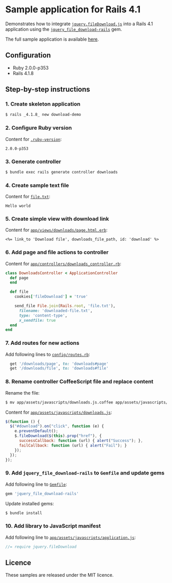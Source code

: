 # Sample application for Rails 4.1

Demonstrates how to integrate [`jquery.fileDownload.js`](https://github.com/johnculviner/jquery.fileDownload)
into a Rails 4.1 application using the [`jquery_file_download-rails`](https://github.com/rcook/jquery_file_download-rails)
gem.

The full sample application is available [here](https://github.com/rcook/jquery_file_download-rails-samples/tree/master/rails-4.1/download-demo).

## Configuration

* Ruby 2.0.0-p353
* Rails 4.1.8

## Step-by-step instructions

### 1. Create skeleton application

```bash
$ rails _4.1.8_ new download-demo
```

### 2. Configure Ruby version

Content for [`.ruby-version`](https://github.com/rcook/jquery_file_download-rails-samples/blob/master/rails-4.1/download-demo/.ruby-version):

```text
2.0.0-p353
```

### 3. Generate controller

```bash
$ bundle exec rails generate controller downloads
```

### 4. Create sample text file

Content for [`file.txt`](https://github.com/rcook/jquery_file_download-rails-samples/blob/master/rails-4.1/download-demo/file.txt):

```text
Hello world
```

### 5. Create simple view with download link

Content for [`app/views/downloads/page.html.erb`](https://github.com/rcook/jquery_file_download-rails-samples/blob/master/rails-4.1/download-demo/app/views/downloads/page.html.erb):

```erb
<%= link_to 'Download file', downloads_file_path, id: 'download' %>
```

### 6. Add page and file actions to controller

Content for [`app/controllers/downloads_controller.rb`](https://github.com/rcook/jquery_file_download-rails-samples/blob/master/rails-4.1/download-demo/app/controllers/downloads_controller.rb):

```ruby
class DownloadsController < ApplicationController
  def page
  end

  def file
    cookies['fileDownload'] = 'true'

    send_file File.join(Rails.root, 'file.txt'),
      filename: 'downloaded-file.txt',
      type: 'content-type',
      x_sendfile: true
  end
end
```

### 7. Add routes for new actions

Add following lines to [`config/routes.rb`](https://github.com/rcook/jquery_file_download-rails-samples/blob/master/rails-4.1/download-demo/config/routes.rb):

```ruby
  get '/downloads/page', to: 'downloads#page'
  get '/downloads/file', to: 'downloads#file'
```

### 8. Rename controller CoffeeScript file and replace content

Rename the file:

```bash
$ mv app/assets/javascripts/downloads.js.coffee app/assets/javascripts/downloads.js
```

Content for [`app/assets/javascripts/downloads.js`](https://github.com/rcook/jquery_file_download-rails-samples/blob/master/rails-4.1/download-demo/app/assets/javascripts/downloads.js):

```javascript
$(function () {
  $("#download").on("click", function (e) {
    e.preventDefault();
    $.fileDownload($(this).prop("href"), {
      successCallback: function (url) { alert("Success"); },
      failCallback: function (url) { alert("Fail"); }
    });
  });
});
```

### 9. Add `jquery_file_download-rails` to `Gemfile` and update gems

Add following line to [`Gemfile`](https://github.com/rcook/jquery_file_download-rails-samples/blob/master/rails-4.1/download-demo/Gemfile):

```ruby
gem 'jquery_file_download-rails'
```

Update installed gems:

```bash
$ bundle install
```

### 10. Add library to JavaScript manifest

Add following line to [`app/assets/javascripts/application.js`](https://github.com/rcook/jquery_file_download-rails-samples/blob/master/rails-4.1/download-demo/app/assets/javascripts/application.js):

```javascript
//= require jquery.fileDownload
```

## Licence

These samples are released under the MIT licence.

